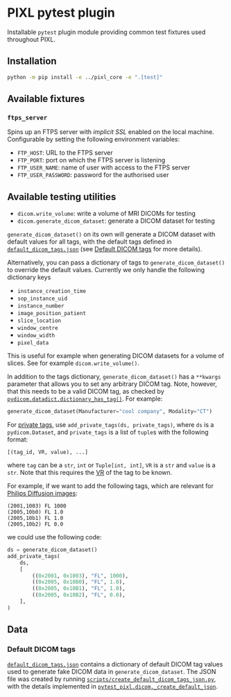 # PIXL pytest plugin

Installable `pytest` plugin module providing common test fixtures used throughout PIXL.

## Installation

```bash
python -m pip install -e ../pixl_core -e ".[test]"
```

## Available fixtures

### `ftps_server`

Spins up an FTPS server with _implicit SSL_ enabled on the local machine. Configurable by setting
the following environment variables:

- `FTP_HOST`: URL to the FTPS server
- `FTP_PORT`: port on which the FTPS server is listening
- `FTP_USER_NAME`: name of user with access to the FTPS server
- `FTP_USER_PASSWORD`: password for the authorised user

## Available testing utilities

- `dicom.write_volume`: write a volume of MRI DICOMs for testing
- `dicom.generate_dicom_dataset`: generate a DICOM dataset for testing

`generate_dicom_dataset()` on its own will generate a DICOM dataset with default values for all tags,
with the default tags defined in [`default_dicom_tags.json`](./src/pytest_pixl/data/default_dicom_tags.json)
(see [Default DICOM tags](#default-dicom-tags) for more details).

Alternatively, you can pass a dictionary of tags to `generate_dicom_dataset()` to override the default values.
Currently we only handle the following dictionary keys

- `instance_creation_time`
- `sop_instance_uid`
- `instance_number`
- `image_position_patient`
- `slice_location`
- `window_centre`
- `window_width`
- `pixel_data`

This is useful for example when generating DICOM datasets for a volume of slices.
See for example `dicom.write_volume()`.

In addition to the tags dictionary, `generate_dicom_dataset()` has a `**kwargs` parameter that
allows you to set any arbitrary DICOM tag. Note, however, that this needs to be a valid DICOM tag, as checked by [`pydicom.datadict.dictionary_has_tag()`](https://pydicom.github.io/pydicom/stable/reference/generated/pydicom.datadict.dictionary_has_tag.html). For example:

```python
generate_dicom_dataset(Manufacturer="cool company", Modality="CT")
```

For [private tags](https://dicom.nema.org/dicom/2013/output/chtml/part05/sect_7.8.html),
use `add_private_tags(ds, private_tags)`, where `ds` is a `pydicom.Dataset`,
and `private_tags` is a list of `tuple`s with the following format:

```
[(tag_id, VR, value), ...]
```

where `tag` can be a `str`, `int` or `Tuple[int, int]`, `VR` is a `str` and `value` is a `str`.
Note that this requires the [VR](https://dicom.nema.org/dicom/2013/output/chtml/part05/sect_6.2.html)
of the tag to be known.

For example, if we want to add the following tags, which are relevant for
[Philips Diffusion images](https://github.com/rordenlab/dcm2niix/tree/master/Philips#diffusion-direction):

```
(2001,1003) FL 1000
(2005,10b0) FL 1.0
(2005,10b1) FL 1.0
(2005,10b2) FL 0.0
```

we could use the following code:

```python
ds = generate_dicom_dataset()
add_private_tags(
    ds,
    [
        ((0x2001, 0x1003), "FL", 1000),
        ((0x2005, 0x10B0), "FL", 1.0),
        ((0x2005, 0x10B1), "FL", 1.0),
        ((0x2005, 0x10B2), "FL", 0.0),
    ],
)
```

## Data

### Default DICOM tags

[`default_dicom_tags.json`](./src/pytest_pixl/data/default_dicom_tags.json) contains a dictionary of
default DICOM tag values used to generate fake DICOM data in `generate_dicom_dataset`.
The JSON file was created by running [`scripts/create_default_dicom_tags_json.py`](./scripts/create_default_dicom_tags_json.py),
with the details implemented in [`pytest_pixl.dicom._create_default_json`](./src/pytest_pixl/dicom.py).

